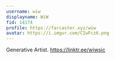```yaml
---
username: wiw
displayname: WiW
fid: 14174
profile: https://farcaster.xyz/wiw
avatar: https://i.imgur.com/CIwFcz6.png
---
```


Generative Artist.
https://linktr.ee/wiwsic
